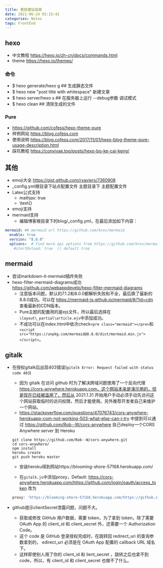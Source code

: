 ```yaml
---
title: 套娃建站指南
date: 2021-06-24 03:15:42
categories: Notes
tags: FrontEnd
---
```

## hexo

- 中文教程 https://hexo.io/zh-cn/docs/commands.html
- theme https://hexo.io/themes/
  
### 命令

- $ hexo generate/hexo g ## 生成静态文件
- $ hexo new "post title with whitespace" 新建文章
- $ hexo server/hexo s ## 在服务器上运行 --debug参数 调试模式
- $ hexo clean ## 清除生成的文件

### Pure

- https://github.com/cofess/hexo-theme-pure
- 样例网站 https://blog.cofess.com
- 使用说明 https://blog.cofess.com/2017/11/01/hexo-blog-theme-pure-usage-description.html
- 踩坑教程 https://convivae.top/posts/hexo-bo-ke-cai-keng/
  
## 其他

- emoji大全 https://gist.github.com/rxaviers/7360908
- _config.yml根目录下站点配置文件 主题目录下 主题配置文件
- Latex公式支持
  - mathjax: true
  - \text{}
- emoji支持
- mermaid支持
  - 编辑博客根目录下的blog/_config.yml，在最后添加如下内容：
```yml
mermaid: ## mermaid url https://github.com/knsv/mermaid
  enable: true
  version: "8.8.0"
  options:  # find more api options from https://github.com/knsv/mermaid/blob/master/src/mermaidAPI.js
    #startOnload: true  // default true
```
## mermaid
- 尝试markdown-it-mermaid插件失败
- hexo-filter-mermaid-diagrams成功 https://github.com/webappdevelp/hexo-filter-mermaid-diagrams
  - 注意版本问题，默认的7.1.2和8.0.0都解析失败和不全，最后换了最新的8.8.0成功。可以在 https://mermaid-js.github.io/mermaid/#/?id=cdn 查看最新的CDN版本。
  - Pure主题的配置用的是ejs文件，所以最后选择在`\layout\_partial\article.ejs`中添加成功。
  - 不成功可以在index.html中依次check`<pre class="mermaid"></pre>`和`<script src="https://unpkg.com/mermaid@8.8.0/dist/mermaid.min.js"></script>`。

## gitalk

- 在授权gitalk后出现403错误(`gitalk Error: Request failed with status code 403`)
  - 因为 gitalk 在访问 github 时为了解决跨域问题使用了一个反向代理 https://cors-anywhere.herokuapp.com，这个网站本来是演示用的，但是现在已经被滥用了，然后从 2021.1.31 开始用户手动必须手动先访问这个网站获取临时的访问权限，然后才能使用。另外推荐开发者自己来维护一个网站。
  - https://stackoverflow.com/questions/47076743/cors-anywhere-herokuapp-com-not-working-503-what-else-can-i-try 中提到可以通过 https://github.com/Rob--W/cors-anywhere 自己deploy一个CORS Anywhere server 到 Heroku 
  ```shell
  git clone https://github.com/Rob--W/cors-anywhere.git
  cd cors-anywhere/
  npm install
  heroku create
  git push heroku master
  ```
  - 安装heroku得到网站https://blooming-shore-57168.herokuapp.com/ 

  - 在`gitalk.js`中添加proxy，Default: https://cors-anywhere.herokuapp.com/https://github.com/login/oauth/access_token 改为
  ```js
  proxy: 'https://blooming-shore-57168.herokuapp.com/https://github.com/login/oauth/access_token',
  ```

- github提示clientSecret泄露问题，问题不大。

  - 获取或修改 GitHub 用户数据，需要 token，为了拿到 token，除了需要 OAuth App 的 client_id 和 client_secret 外，还需要一个 Authorization Code。
  - 这个 code 是 GitHub 登录授权完成时，在跳转回 redirect_uri 的查询参数拿到的， edirect_uri 必须是在 OAuth App 配置的 callback URL 域名下。
  - 这样即使别人用了你的 client_id 和 lient_secret ，跳转之后也拿不到 code，所以，有 client_id 和 client_secret 也做不了什么。

